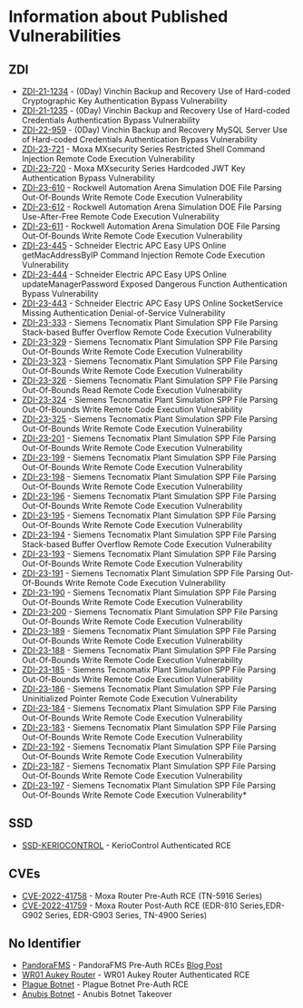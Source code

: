 # Information about Published Vulnerabilities


## ZDI
* [ZDI-21-1234](https://www.zerodayinitiative.com/advisories/ZDI-21-1234/) - (0Day) Vinchin Backup and Recovery Use of Hard-coded Cryptographic Key Authentication Bypass Vulnerability
* [ZDI-21-1235](https://www.zerodayinitiative.com/advisories/ZDI-21-1235/) - (0Day) Vinchin Backup and Recovery Use of Hard-coded Credentials Authentication Bypass Vulnerability
* [ZDI-22-959](https://www.zerodayinitiative.com/advisories/ZDI-22-959/) - (0Day) Vinchin Backup and Recovery MySQL Server Use of Hard-coded Credentials Authentication Bypass Vulnerability
* [ZDI-23-721](https://www.zerodayinitiative.com/advisories/ZDI-23-721/) - Moxa MXsecurity Series Restricted Shell Command Injection Remote Code Execution Vulnerability
* [ZDI-23-720](https://www.zerodayinitiative.com/advisories/ZDI-23-720/) - Moxa MXsecurity Series Hardcoded JWT Key Authentication Bypass Vulnerability
* [ZDI-23-610](https://www.zerodayinitiative.com/advisories/ZDI-23-610/) - Rockwell Automation Arena Simulation DOE File Parsing Out-Of-Bounds Write Remote Code Execution Vulnerability
* [ZDI-23-612](https://www.zerodayinitiative.com/advisories/ZDI-23-612/) - Rockwell Automation Arena Simulation DOE File Parsing Use-After-Free Remote Code Execution Vulnerability
* [ZDI-23-611](https://www.zerodayinitiative.com/advisories/ZDI-23-611/) - Rockwell Automation Arena Simulation DOE File Parsing Out-Of-Bounds Write Remote Code Execution Vulnerability
* [ZDI-23-445](https://www.zerodayinitiative.com/advisories/ZDI-23-445/) - Schneider Electric APC Easy UPS Online getMacAddressByIP Command Injection Remote Code Execution Vulnerability
* [ZDI-23-444](https://www.zerodayinitiative.com/advisories/ZDI-23-444/) - Schneider Electric APC Easy UPS Online updateManagerPassword Exposed Dangerous Function Authentication Bypass Vulnerability
* [ZDI-23-443](https://www.zerodayinitiative.com/advisories/ZDI-23-443/) - Schneider Electric APC Easy UPS Online SocketService Missing Authentication Denial-of-Service Vulnerability
* [ZDI-23-333](https://www.zerodayinitiative.com/advisories/ZDI-23-333/) - Siemens Tecnomatix Plant Simulation  SPP File Parsing Stack-based Buffer Overflow Remote Code Execution Vulnerability
* [ZDI-23-329](https://www.zerodayinitiative.com/advisories/ZDI-23-329/) - Siemens Tecnomatix Plant Simulation  SPP File Parsing Out-Of-Bounds Write Remote Code Execution Vulnerability
* [ZDI-23-323](https://www.zerodayinitiative.com/advisories/ZDI-23-323/) - Siemens Tecnomatix Plant Simulation  SPP File Parsing Out-Of-Bounds Write Remote Code Execution Vulnerability
* [ZDI-23-326](https://www.zerodayinitiative.com/advisories/ZDI-23-326/) - Siemens Tecnomatix Plant Simulation  SPP File Parsing Out-Of-Bounds Read Remote Code Execution Vulnerability
* [ZDI-23-324](https://www.zerodayinitiative.com/advisories/ZDI-23-324/) - Siemens Tecnomatix Plant Simulation  SPP File Parsing Out-Of-Bounds Write Remote Code Execution Vulnerability
* [ZDI-23-325](https://www.zerodayinitiative.com/advisories/ZDI-23-325/) - Siemens Tecnomatix Plant Simulation  SPP File Parsing Out-Of-Bounds Write Remote Code Execution Vulnerability
* [ZDI-23-201](https://www.zerodayinitiative.com/advisories/ZDI-23-201/) - Siemens Tecnomatix Plant Simulation  SPP File Parsing Out-Of-Bounds Write Remote Code Execution Vulnerability
* [ZDI-23-199](https://www.zerodayinitiative.com/advisories/ZDI-23-199/) - Siemens Tecnomatix Plant Simulation  SPP File Parsing Out-Of-Bounds Write Remote Code Execution Vulnerability
* [ZDI-23-198](https://www.zerodayinitiative.com/advisories/ZDI-23-198/) - Siemens Tecnomatix Plant Simulation  SPP File Parsing Out-Of-Bounds Write Remote Code Execution Vulnerability
* [ZDI-23-196](https://www.zerodayinitiative.com/advisories/ZDI-23-196/) - Siemens Tecnomatix Plant Simulation  SPP File Parsing Out-Of-Bounds Write Remote Code Execution Vulnerability
* [ZDI-23-195](https://www.zerodayinitiative.com/advisories/ZDI-23-195/) - Siemens Tecnomatix Plant Simulation  SPP File Parsing Out-Of-Bounds Write Remote Code Execution Vulnerability
* [ZDI-23-194](https://www.zerodayinitiative.com/advisories/ZDI-23-194/) - Siemens Tecnomatix Plant Simulation  SPP File Parsing Stack-based Buffer Overflow Remote Code Execution Vulnerability
* [ZDI-23-193](https://www.zerodayinitiative.com/advisories/ZDI-23-193/) - Siemens Tecnomatix Plant Simulation  SPP File Parsing Out-Of-Bounds Write Remote Code Execution Vulnerability
* [ZDI-23-191](https://www.zerodayinitiative.com/advisories/ZDI-23-191/) - Siemens Tecnomatix Plant Simulation  SPP File Parsing Out-Of-Bounds Write Remote Code Execution Vulnerability
* [ZDI-23-190](https://www.zerodayinitiative.com/advisories/ZDI-23-190/) - Siemens Tecnomatix Plant Simulation  SPP File Parsing Out-Of-Bounds Write Remote Code Execution Vulnerability
* [ZDI-23-200](https://www.zerodayinitiative.com/advisories/ZDI-23-200/) - Siemens Tecnomatix Plant Simulation  SPP File Parsing Out-Of-Bounds Write Remote Code Execution Vulnerability
* [ZDI-23-189](https://www.zerodayinitiative.com/advisories/ZDI-23-189/) - Siemens Tecnomatix Plant Simulation  SPP File Parsing Out-Of-Bounds Write Remote Code Execution Vulnerability
* [ZDI-23-188](https://www.zerodayinitiative.com/advisories/ZDI-23-188/) - Siemens Tecnomatix Plant Simulation  SPP File Parsing Out-Of-Bounds Write Remote Code Execution Vulnerability
* [ZDI-23-185](https://www.zerodayinitiative.com/advisories/ZDI-23-185/) - Siemens Tecnomatix Plant Simulation  SPP File Parsing Out-Of-Bounds Write Remote Code Execution Vulnerability
* [ZDI-23-186](https://www.zerodayinitiative.com/advisories/ZDI-23-186/) - Siemens Tecnomatix Plant Simulation  SPP File Parsing Uninitialized Pointer Remote Code Execution Vulnerability
* [ZDI-23-184](https://www.zerodayinitiative.com/advisories/ZDI-23-184/) - Siemens Tecnomatix Plant Simulation  SPP File Parsing Out-Of-Bounds Write Remote Code Execution Vulnerability
* [ZDI-23-183](https://www.zerodayinitiative.com/advisories/ZDI-23-183/) - Siemens Tecnomatix Plant Simulation  SPP File Parsing Out-Of-Bounds Write Remote Code Execution Vulnerability
* [ZDI-23-192](https://www.zerodayinitiative.com/advisories/ZDI-23-192/) - Siemens Tecnomatix Plant Simulation  SPP File Parsing Out-Of-Bounds Write Remote Code Execution Vulnerability
* [ZDI-23-187](https://www.zerodayinitiative.com/advisories/ZDI-23-187/) - Siemens Tecnomatix Plant Simulation  SPP File Parsing Out-Of-Bounds Write Remote Code Execution Vulnerability
* [ZDI-23-197](https://www.zerodayinitiative.com/advisories/ZDI-23-197/) - Siemens Tecnomatix Plant Simulation  SPP File Parsing Out-Of-Bounds Write Remote Code Execution Vulnerability* 


## SSD

* [SSD-KERIOCONTROL](https://ssd-disclosure.com/ssd-advisory-keriocontrol-remote-code-execution/) - KerioControl Authenticated RCE



## CVEs
* [CVE-2022-41758](https://www.moxa.com/en/support/product-support/security-advisory/multiple-routers-improper-input-validation-vulnerabilities) - Moxa Router Pre-Auth RCE (TN-5916 Series)
* [CVE-2022-41759](https://www.moxa.com/en/support/product-support/security-advisory/multiple-routers-improper-input-validation-vulnerabilities) - Moxa Router Post-Auth RCE (EDR-810 Series,EDR-G902 Series, EDR-G903 Series, TN-4900 Series)


## No Identifier

* [PandoraFMS](https://pandorafms.com/en/release-notes/pandora-fms-ng-766-rrr/) - PandoraFMS Pre-Auth RCEs [Blog Post](https://3sjay.github.io/2023/01/06/pandoraFMS-Pre-Auth-RCE.html)
* [WR01 Aukey Router](https://raw.githubusercontent.com/3sjay/sploits/main/aukey-wr-01-RCE-0day.py) - WR01 Aukey Router Authenticated RCE
* [Plague Botnet](https://3sjay.github.io/2022/04/13/Plauge-Botnet-PreAuth-RCE.html) - Plague Botnet Pre-Auth RCE
* [Anubis Botnet](https://3sjay.github.io/2022/04/14/anubis-botnet-takeover.html) - Anubis Botnet Takeover





